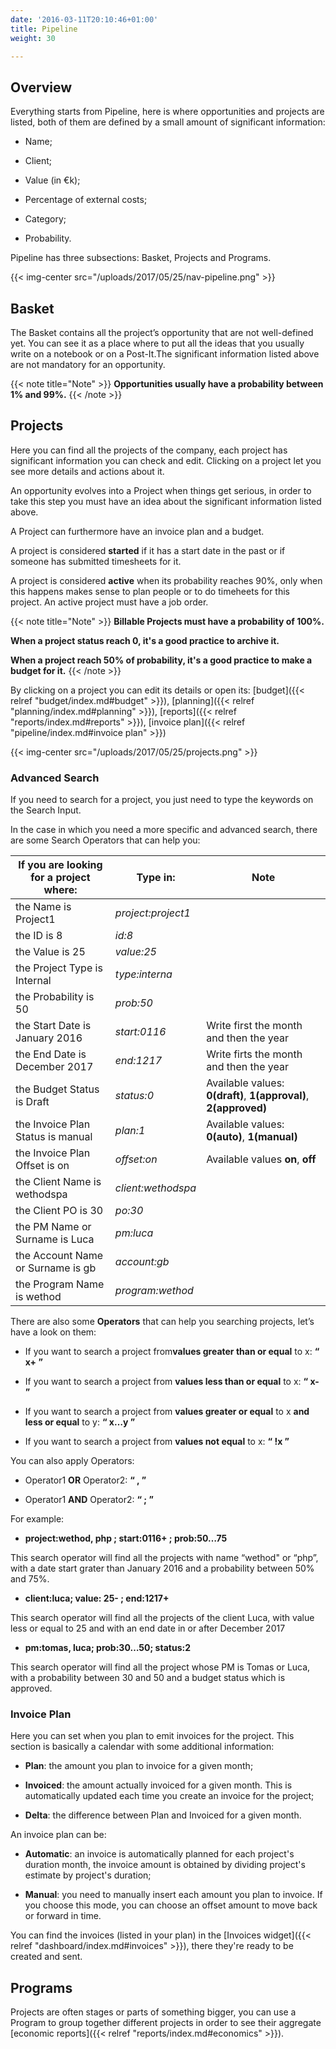 ```yaml
---
date: '2016-03-11T20:10:46+01:00'
title: Pipeline
weight: 30

---
```



## Overview

Everything starts from Pipeline, here is where opportunities and projects are listed, both of them are defined by a small amount of significant information:

* Name;

* Client;

* Value (in €k);

* Percentage of external costs;

* Category;

* Probability.

Pipeline has three subsections: Basket, Projects and Programs.

{{< img-center src="/uploads/2017/05/25/nav-pipeline.png" >}}

## Basket

The Basket contains all the project’s opportunity that are not well-defined yet. You can see it as a place where to put all the ideas that you usually write on a notebook or on a Post-It.The significant information listed above are not mandatory for an opportunity.

{{< note title="Note" >}}
**Opportunities usually have a probability between 1% and 99%.** {{< /note >}}

## Projects

Here you can find all the projects of the company, each project has significant information you can check and edit. Clicking on a project let you see more details and actions about it.

An opportunity evolves into a Project when things get serious, in order to take this step you must have an idea about the significant information listed above.

A Project can furthermore have an invoice plan and a budget.

A project is considered **started** if it has a start date in the past or if someone has submitted timesheets for it.

A project is considered **active** when its probability reaches 90%, only when this happens makes sense to plan people or to do timeheets for this project. An active project must have a job order.

{{< note title="Note" >}}
**Billable Projects must have a probability of 100%.**

**When a project status reach 0, it's a good practice to archive it.**

**When a project reach 50% of probability, it's a good practice to make a budget for it.**
{{< /note >}}

By clicking on a project you can edit its details or open its: [budget]({{< relref "budget/index.md#budget" >}}), [planning]({{< relref "planning/index.md#planning" >}}), [reports]({{< relref "reports/index.md#reports" >}}), [invoice plan]({{< relref "pipeline/index.md#invoice plan" >}})

{{< img-center src="/uploads/2017/05/25/projects.png" >}}

### Advanced Search

If you need to search for a project, you just need to type the keywords on the Search Input.

In the case in which you need a more specific and advanced search, there are some Search Operators that can help you:

<table>
<thead>
<tr>
<th>If you are looking for a project where:</th>
<th>Type in:</th>
<th>Note</th>
</tr>
</thead>
<tbody>
<tr>
<td>the Name is Project1</td>
<td><i>project:project1</i></td>
<td></td>
</tr>
<tr>
<td>the ID is 8</td>
<td><i>id:8</i></td>
<td></td>
</tr>
<tr>
<td>the Value is 25</td>
<td><i>value:25</i></td>
<td></td>
</tr>
<tr>
<td>the Project Type is Internal</td>
<td><i>type:interna</i></td>
<td></td>
</tr>
<tr>
<td>the Probability is 50</td>
<td><i>prob:50</i></td>
<td></td>
</tr>
<tr>
<td>the Start Date is January 2016</td>
<td><i>start:0116</i></td>
<td>Write first the month and then the year</td>
</tr>
<tr>
<td>the End Date is December 2017</td>
<td><i>end:1217</i></td>
<td>Write firts the month and then the year</td>
</tr>
<tr>
<td>the Budget Status is Draft</td>
<td><i>status:0</i></td>
<td>Available values: <b>0(draft)</b>, <b>1(approval)</b>, <b>2(approved)</b></td>
</tr>
<tr>
<td>the Invoice Plan Status is manual</td>
<td><i>plan:1</i></td>
<td>Available values: <b>0(auto)</b>, <b>1(manual)</b></td>
</tr>
<tr>
<td>the Invoice Plan Offset is on</td>
<td><i>offset:on</i></td>
<td>Available values <b>on</b>, <b>off</b></td>
</tr>
<tr>
<td>the Client Name is wethodspa</td>
<td><i>client:wethodspa</i></td>
<td></td>
</tr>
<tr>
<td>the Client PO is 30</td>
<td><i>po:30</i></td>
<td></td>
</tr>
<tr>
<td>the PM Name or Surname is Luca</td>
<td><i>pm:luca</i></td>
<td></td>
</tr>
<tr>
<td>the Account Name or Surname is gb</td>
<td><i>account:gb</i></td>
<td></td>
</tr>
<tr>
<td>the Program Name is wethod</td>
<td><i>program:wethod</i></td>
<td></td>
</tr>
</tbody>
</table>

There are also some **Operators** that can help you searching projects, let’s have a look on them:

* If you want to search a project from**values greater than or equal** to x:    **“ x+ ”**

* If you want to search a project from **values less than or equal** to x:    **“ x- ”**

* If you want to search a project from **values greater or equal** to x **and less or equal** to y:  **“ x…y ”**

* If you want to search a project from **values not equal** to x: **“ !x ”**

You can also apply Operators:

* Operator1 **OR** Operator2:   **“ , ”**

* Operator1 **AND** Operator2:   **“ ; ”**

For example:

* **project:wethod, php ; start:0116+ ; prob:50…75**

This search operator will find all the projects with name “wethod" or “php”, with a date start grater than January 2016 and a probability between 50% and 75%.

* **client:luca; value: 25- ; end:1217+**

This search operator will find all the projects of the client Luca, with value less or equal to 25 and with an end date in or after December 2017

* **pm:tomas, luca; prob:30…50; status:2**

This search operator will find all the project whose PM is Tomas or Luca, with a probability between 30 and 50 and a budget status which is approved.

### Invoice Plan

Here you can set when you plan to emit invoices for the project. This section is basically a calendar with some additional information:

* **Plan**: the amount you plan to invoice for a given month;

* **Invoiced**: the amount actually invoiced for a given month. This is automatically updated each time you create an invoice for the project;

* **Delta**: the difference between Plan and Invoiced for a given month.

An invoice plan can be:

* **Automatic**: an invoice is automatically planned for each project's duration month, the invoice amount is obtained by dividing project's estimate by project's duration;

* **Manual**: you need to manually insert each amount you plan to invoice. If you choose this mode, you can choose an offset amount to move back or forward in time.

You can find the invoices (listed in your plan) in the [Invoices widget]({{< relref "dashboard/index.md#invoices" >}}), there they're ready to be created and sent.

## Programs

Projects are often stages or parts of something bigger, you can use a Program to group together different projects in order to see their aggregate [economic reports]({{< relref "reports/index.md#economics" >}}).